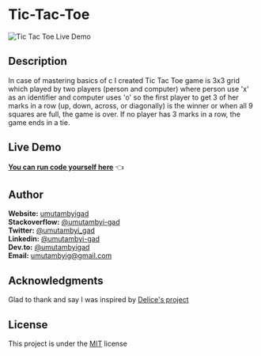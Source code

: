 # Tic-Tac-Toe
![Tic Tac Toe Live Demo](https://user-images.githubusercontent.com/65312850/111076565-1044ec00-84ed-11eb-8b1d-b65056d0dd4d.PNG)


## Description

In case of mastering basics of c I created Tic Tac Toe game is 3x3 grid which played by two players (person and computer) where person use 'x' as an identifier and computer uses 'o' so the first player to get 3 of her marks in a row (up, down, across, or diagonally) is the winner or when all 9 squares are full, the game is over. If no player has 3 marks in a row, the game ends in a tie.

## Live Demo

[**You can run code yourself here**](https://replit.com/@umutambyigad/Tic-TacToe#play.c) 👈

## Author
**Website:** [umutambyigad](https://umutambyigad.herokuapp.com) <br>
**Stackoverflow:** [@umutambyi-gad](https://stackoverflow.com/users/13536893/umutambyi-gad) <br>
**Twitter:** [@umutambyi_gad](https://twitter.com/umutambyi_gad) <br>
**Linkedin:**  [@umutambyi-gad](https://www.linkedin.com/in/umutambyi-gad/) <br>
**Dev.to:** [@umutambyigad](https://dev.to/umutambyigad) <br>
**Email:** [umutambyig@gmail.com](mailto:umutambyig@gmail.com) <br>

## Acknowledgments
Glad to thank and say I was inspired by [Delice's project](https://github.com/DeliceLydia/Tic-Tac-Toe-Game)

## License
This project is under the [MIT](https://github.com/umutambyi-gad/Tic-Tac-Toe/blob/master/LICENSE) license
